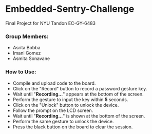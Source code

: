 # Embedded-Sentry-Challenge
 Final Project for NYU Tandon EC-GY-6483

### Group Members:

- Asrita Bobba
- Imani Gomez 
- Asmita Sonavane

### How to Use:

- Compile and upload code to the board.
- Click on the "Record" button to record a password gesture key.
- Wait until "**Recording...**" appears at the bottom of the screen.
- Perform the gesture to input the key within **5** seconds.
- Click on the "Unlock" button to unlock the device.
- Follow the prompt on the LCD screen. 
- Wait until "**Recording...**" is shown at the bottom of the screen.
- Perform the same gesture to unlock the device.
- Press the black button on the board to clear the session. 
